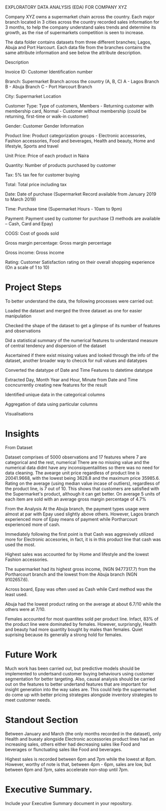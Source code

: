 EXPLORATORY DATA ANALYSIS (EDA) FOR COMPANY XYZ

Company XYZ owns a supermarket chain across the country. Each major branch located in 3 cities across the country recorded sales information for 3 months, to help the company understand sales trends and determine its growth, as the rise of supermarkets competition is seen to increase.

The data folder contains datasets from three different branches; Lagos, Abuja and Port Harcourt. Each data file from the branches contains the same attribute information and see below the attribute description. 


Description

Invoice ID: Customer Identification number 

Branch: Supermarket Branch across the country (A, B, C)
A - Lagos Branch
B - Abuja Branch
C - Port Harcourt Branch

City: Supermarket Location

Customer Type: Type of customers, Members - Returning customer with membership card, Normal - Customer without membership (could be returning, first-time or walk-in customer)

Gender: Customer Gender Information

Product line: Product categorization groups - Electronic accessories, Fashion accessories, Food and beverages, Health and beauty, Home and lifestyle, Sports and travel

Unit Price: Price of each product in Naira

Quantity: Number of products purchased by customer

Tax: 5% tax fee for customer buying

Total: Total price including tax

Date: Date of purchase (Supermarket Record available from January 2019 to March 2019)

Time: Purchase time (Supermarket Hours - 10am to 9pm)

Payment: Payment used by customer for purchase (3 methods are available – Cash, Card and Epay)

COGS: Cost of goods sold

Gross margin percentage: Gross margin percentage

Gross income: Gross income

Rating: Customer Satisfaction rating on their overall shopping experience (On a scale of 1 to 10)

# Project Steps

To better understand the data, the following processes were carried out:

Loaded the dataset and merged the three dataset as one for easier manipulation

Checked the shape of the dataset to get a glimpse of its number of features and observations

Did a statistical summary of the numerical features to understand measure of central tendency and dispersion of the dataset

Ascertained if there exist missing values and looked through the info of the dataset, another broader way to checck for null values and datatypes

Converted the datatype of Date and Time Features to datetime datatype

Extracted Day, Month Year and Hour, Minute from Date and Time cocncurrently creating new features for the result

Identified unique data in the categorical columns

Aggregation of data using particular columns

Visualisations


# Insights

From Dataset

Dataset comprises of 5000 observations and 17 features where 7 are categorical and the rest, numerical
There are no missing value and the numerical data didnt have any inconsiquentailities so there was no need for data cleaning.
The avearge unit price regardless of product line is 20041.9668, with the lowest being 3628.8 and the maximum price 35985.6. Rating on the average (using median value incase of outliers), regardless of the product line, is 7 out of 10. This shows that customers are satisfied with the Supermarket's product, although it can get better.
On average 5 units of each item are sold with an average gross margin percentage of 4.7%

From the Analysis
At the Abuja branch, the payment types usage were almost at par with Epay used slightly above others. However, Lagos branch experienced more of Epay means of payment while Portharcourt experienced more of cash.

Immediately following the first point is that Cash was aggresively utilized more for Electronic accesories, in fact, it is in this product line that cash was used the most.

Highest sales was accounted for by Home and lifestyle and the lowest Fashion accessories.

The supermarket had its highest gross income, (NGN 9477317.7) from the Portharcourt branch and the lowest from the Abuja branch (NGN 9102657.6).

Across board, Epay was often used as Cash while Card method was the least used. 

Abuja had the lowest product rating on the average at about 6.7/10 while the others were at 7/10.

Females accounted for most quantites sold per product line. Infact, 83% of the product line were dominated  by females. However, surprisngly, Health and beauty had more quantity bought by males than females. Quiet suprising because its generally a strong hold for females.


# Future Work

Much work has been carried out, but predictive models should be implemented to undertsand customer buying behaviours using customer segmentation for better targeting. Also, causal analysis should be carried out on the features to better undertand features that are important for insight generation into the way sales are. This could help the supermarket do come up with better pricing strategies alongside inventory strategies to meet customer needs.

# Standout Section

Between January and March (the only months recorded in the dataset), only Health and bueaty alongside Electronic accessories product lines had an increasing sales, others either had decreasing sales like Food and beverages or flunctuating sales like Food and beverages.

Highest sales is recorded between 6pm and 7pm while the lowest at 8pm. However, worthy of note is that, between 4pm - 6pm, sales are low, but between 6pm and 7pm, sales accelerate non-stop until 7pm.


# Executive Summary.

Include your Executive Summary document in your repository.




